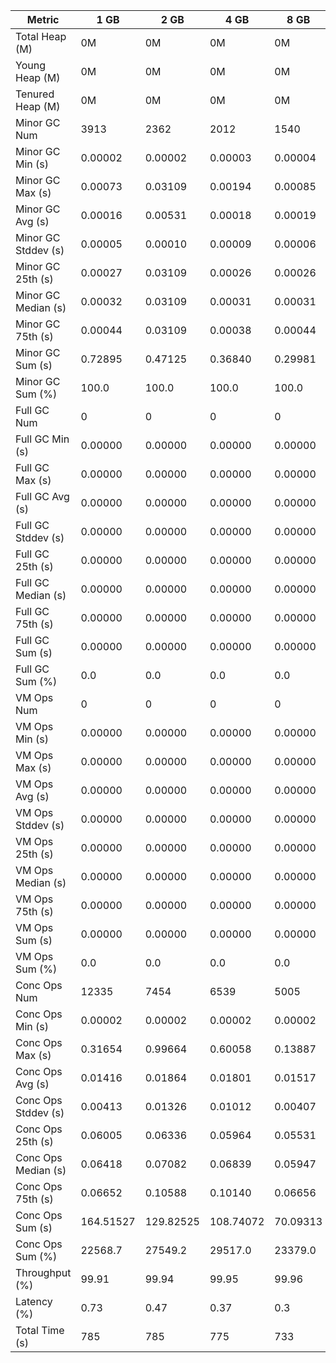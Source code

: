 | Metric | 1 GB | 2 GB | 4 GB | 8 GB |
|------|----|----|----|----|
| Total Heap (M) | 0M | 0M | 0M | 0M |
| Young Heap (M) | 0M | 0M | 0M | 0M |
| Tenured Heap (M) | 0M | 0M | 0M | 0M |
| Minor GC Num | 3913 | 2362 | 2012 | 1540 |
| Minor GC Min (s) | 0.00002 | 0.00002 | 0.00003 | 0.00004 |
| Minor GC Max (s) | 0.00073 | 0.03109 | 0.00194 | 0.00085 |
| Minor GC Avg (s) | 0.00016 | 0.00531 | 0.00018 | 0.00019 |
| Minor GC Stddev (s) | 0.00005 | 0.00010 | 0.00009 | 0.00006 |
| Minor GC 25th (s) | 0.00027 | 0.03109 | 0.00026 | 0.00026 |
| Minor GC Median (s) | 0.00032 | 0.03109 | 0.00031 | 0.00031 |
| Minor GC 75th (s) | 0.00044 | 0.03109 | 0.00038 | 0.00044 |
| Minor GC Sum (s) | 0.72895 | 0.47125 | 0.36840 | 0.29981 |
| Minor GC Sum (%) | 100.0 | 100.0 | 100.0 | 100.0 |
| Full GC Num | 0 | 0 | 0 | 0 |
| Full GC Min (s) | 0.00000 | 0.00000 | 0.00000 | 0.00000 |
| Full GC Max (s) | 0.00000 | 0.00000 | 0.00000 | 0.00000 |
| Full GC Avg (s) | 0.00000 | 0.00000 | 0.00000 | 0.00000 |
| Full GC Stddev (s) | 0.00000 | 0.00000 | 0.00000 | 0.00000 |
| Full GC 25th (s) | 0.00000 | 0.00000 | 0.00000 | 0.00000 |
| Full GC Median (s) | 0.00000 | 0.00000 | 0.00000 | 0.00000 |
| Full GC 75th (s) | 0.00000 | 0.00000 | 0.00000 | 0.00000 |
| Full GC Sum (s) | 0.00000 | 0.00000 | 0.00000 | 0.00000 |
| Full GC Sum (%) | 0.0 | 0.0 | 0.0 | 0.0 |
| VM Ops Num | 0 | 0 | 0 | 0 |
| VM Ops Min (s) | 0.00000 | 0.00000 | 0.00000 | 0.00000 |
| VM Ops Max (s) | 0.00000 | 0.00000 | 0.00000 | 0.00000 |
| VM Ops Avg (s) | 0.00000 | 0.00000 | 0.00000 | 0.00000 |
| VM Ops Stddev (s) | 0.00000 | 0.00000 | 0.00000 | 0.00000 |
| VM Ops 25th (s) | 0.00000 | 0.00000 | 0.00000 | 0.00000 |
| VM Ops Median (s) | 0.00000 | 0.00000 | 0.00000 | 0.00000 |
| VM Ops 75th (s) | 0.00000 | 0.00000 | 0.00000 | 0.00000 |
| VM Ops Sum (s) | 0.00000 | 0.00000 | 0.00000 | 0.00000 |
| VM Ops Sum (%) | 0.0 | 0.0 | 0.0 | 0.0 |
| Conc Ops Num | 12335 | 7454 | 6539 | 5005 |
| Conc Ops Min (s) | 0.00002 | 0.00002 | 0.00002 | 0.00002 |
| Conc Ops Max (s) | 0.31654 | 0.99664 | 0.60058 | 0.13887 |
| Conc Ops Avg (s) | 0.01416 | 0.01864 | 0.01801 | 0.01517 |
| Conc Ops Stddev (s) | 0.00413 | 0.01326 | 0.01012 | 0.00407 |
| Conc Ops 25th (s) | 0.06005 | 0.06336 | 0.05964 | 0.05531 |
| Conc Ops Median (s) | 0.06418 | 0.07082 | 0.06839 | 0.05947 |
| Conc Ops 75th (s) | 0.06652 | 0.10588 | 0.10140 | 0.06656 |
| Conc Ops Sum (s) | 164.51527 | 129.82525 | 108.74072 | 70.09313 |
| Conc Ops Sum (%) | 22568.7 | 27549.2 | 29517.0 | 23379.0 |
| Throughput (%) | 99.91 | 99.94 | 99.95 | 99.96 |
| Latency (%) | 0.73 | 0.47 | 0.37 | 0.3 |
| Total Time (s) | 785 | 785 | 775 | 733 |
